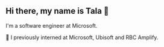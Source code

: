 ## Hi there, my name is Tala 👋

I'm a software engineer at Microsoft.

🏦 I previously interned at Microsoft, Ubisoft and RBC Amplify.

